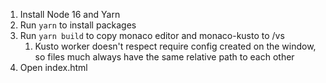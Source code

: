 1. Install Node 16 and Yarn
2. Run `yarn` to install packages
3. Run `yarn build` to copy monaco editor and monaco-kusto to /vs
    1. Kusto worker doesn't respect require config created on the window, so
       files much always have the same relative path to each other
4. Open index.html
